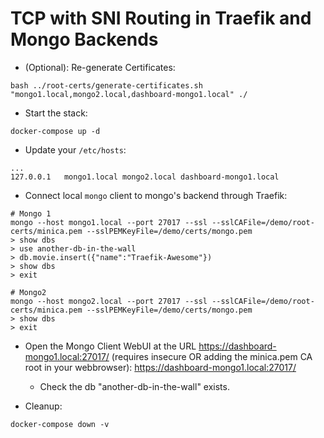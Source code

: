 # TCP with SNI Routing in Traefik and Mongo Backends

* (Optional): Re-generate Certificates:

```shell
bash ../root-certs/generate-certificates.sh "mongo1.local,mongo2.local,dashboard-mongo1.local" ./
```

* Start the stack:

```shell
docker-compose up -d
```

* Update your `/etc/hosts`:

```text
...
127.0.0.1   mongo1.local mongo2.local dashboard-mongo1.local
```

* Connect local `mongo` client to mongo's backend through Traefik:

```shell
# Mongo 1
mongo --host mongo1.local --port 27017 --ssl --sslCAFile=/demo/root-certs/minica.pem --sslPEMKeyFile=/demo/certs/mongo.pem
> show dbs
> use another-db-in-the-wall
> db.movie.insert({"name":"Traefik-Awesome"})
> show dbs
> exit
```

```shell
# Mongo2
mongo --host mongo2.local --port 27017 --ssl --sslCAFile=/demo/root-certs/minica.pem --sslPEMKeyFile=/demo/certs/mongo.pem
> show dbs
> exit
```

* Open the Mongo Client WebUI at the URL https://dashboard-mongo1.local:27017/ (requires insecure OR adding the minica.pem CA root in your webbrowser): <https://dashboard-mongo1.local:27017/>
  * Check the db "another-db-in-the-wall" exists.

* Cleanup:

```shell
docker-compose down -v
```
